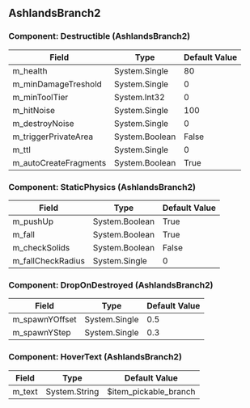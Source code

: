 ## AshlandsBranch2

### Component: Destructible (AshlandsBranch2)

|Field|Type|Default Value|
|-----|----|-------------|
|m_health|System.Single|80|
|m_minDamageTreshold|System.Single|0|
|m_minToolTier|System.Int32|0|
|m_hitNoise|System.Single|100|
|m_destroyNoise|System.Single|0|
|m_triggerPrivateArea|System.Boolean|False|
|m_ttl|System.Single|0|
|m_autoCreateFragments|System.Boolean|True|

### Component: StaticPhysics (AshlandsBranch2)

|Field|Type|Default Value|
|-----|----|-------------|
|m_pushUp|System.Boolean|True|
|m_fall|System.Boolean|True|
|m_checkSolids|System.Boolean|False|
|m_fallCheckRadius|System.Single|0|

### Component: DropOnDestroyed (AshlandsBranch2)

|Field|Type|Default Value|
|-----|----|-------------|
|m_spawnYOffset|System.Single|0.5|
|m_spawnYStep|System.Single|0.3|

### Component: HoverText (AshlandsBranch2)

|Field|Type|Default Value|
|-----|----|-------------|
|m_text|System.String|$item_pickable_branch|

